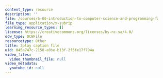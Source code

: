```yaml
---
content_type: resource
description: ''
file: /courses/6-00-introduction-to-computer-science-and-programming-fall-2008/045a747c2158a0beb13f2f5fe17f794a_ewd7Lf2dr5Q.srt
file_type: application/x-subrip
learning_resource_types: []
license: https://creativecommons.org/licenses/by-nc-sa/4.0/
ocw_type: OCWFile
resourcetype: Other
title: 3play caption file
uid: 045a747c-2158-a0be-b13f-2f5fe17f794a
video_files:
  video_thumbnail_file: null
video_metadata:
  youtube_id: null
---
```


